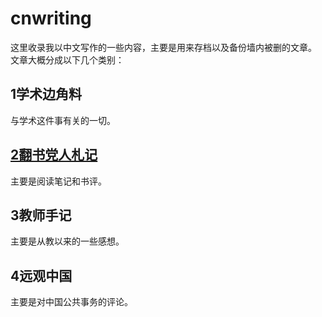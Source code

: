 # cnwriting
这里收录我以中文写作的一些内容，主要是用来存档以及备份墙内被删的文章。
文章大概分成以下几个类别：

## 1学术边角料
与学术这件事有关的一切。

## [2翻书党人札记](https://github.com/lihuafang/cnwriting/tree/%E7%BF%BB%E4%B9%A6%E5%85%9A)
主要是阅读笔记和书评。

## 3教师手记
主要是从教以来的一些感想。

## 4远观中国
主要是对中国公共事务的评论。

